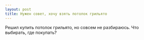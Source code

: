 ```yaml
---
layout: post 
title: Нужен совет, хочу взять потолок грильято 
--- 
```

Решил купить потолок грильято, но совсем не разбираюсь. Что выбирать, где покупать?
